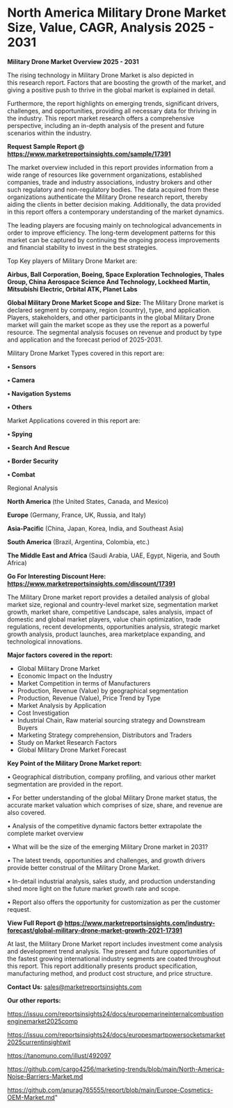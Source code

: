 # North America Military Drone Market Size, Value, CAGR, Analysis 2025 - 2031

<Strong> Military Drone Market Overview 2025 - 2031</strong>

The rising technology in Military Drone Market is also depicted in this research report. Factors that are boosting the growth of the market, and giving a positive push to thrive in the global market is explained in detail.

Furthermore, the report highlights on emerging trends, significant drivers, challenges, and opportunities, providing all necessary data for thriving in the industry. This report market research offers a comprehensive perspective, including an in-depth analysis of the present and future scenarios within the industry.

<strong>Request Sample Report @ <a href=https://www.marketreportsinsights.com/sample/17391>https://www.marketreportsinsights.com/sample/17391</a></strong>

The market overview included in this report provides information from a wide range of resources like government organizations, established companies, trade and industry associations, industry brokers and other such regulatory and non-regulatory bodies. The data acquired from these organizations authenticate the Military Drone research report, thereby aiding the clients in better decision making. Additionally, the data provided in this report offers a contemporary understanding of the market dynamics.

The leading players are focusing mainly on technological advancements in order to improve efficiency. The long-term development patterns for this market can be captured by continuing the ongoing process improvements and financial stability to invest in the best strategies.

Top Key players of Military Drone Market are:

<strong>Airbus, Ball Corporation, Boeing, Space Exploration Technologies, Thales Group, China Aerospace Science And Technology, Lockheed Martin, Mitsubishi Electric, Orbital ATK, Planet Labs</strong>

<strong><b>Global Military Drone Market Scope and Size:</b></strong>
The Military Drone market is declared segment by company, region (country), type, and application. Players, stakeholders, and other participants in the global Military Drone market will gain the market scope as they use the report as a powerful resource. The segmental analysis focuses on revenue and product by type and application and the forecast period of 2025-2031.

Military Drone Market Types covered in this report are:

<strong>• Sensors

• Camera

• Navigation Systems 

• Others</strong>

Market Applications covered in this report are:

<strong>• Spying 

• Search And Rescue 

• Border Security 

• Combat</strong> 

Regional Analysis

<strong>North America</strong> (the United States, Canada, and Mexico)

<strong>Europe</strong> (Germany, France, UK, Russia, and Italy)

<strong>Asia-Pacific</strong> (China, Japan, Korea, India, and Southeast Asia)

<strong>South America</strong> (Brazil, Argentina, Colombia, etc.)

<strong>The Middle East and Africa</strong> (Saudi Arabia, UAE, Egypt, Nigeria, and South Africa)

<strong>Go For Interesting Discount Here: <a href=https://www.marketreportsinsights.com/discount/17391>https://www.marketreportsinsights.com/discount/17391</a></strong>

The Military Drone market report provides a detailed analysis of global market size, regional and country-level market size, segmentation market growth, market share, competitive Landscape, sales analysis, impact of domestic and global market players, value chain optimization, trade regulations, recent developments, opportunities analysis, strategic market growth analysis, product launches, area marketplace expanding, and technological innovations.

<strong><b>Major factors covered in the report:</b></strong>
<ul>
  <li>Global Military Drone Market </li>
  <li>Economic Impact on the Industry</li>
  <li>Market Competition in terms of Manufacturers</li>
  <li>Production, Revenue (Value) by geographical segmentation</li>
  <li>Production, Revenue (Value), Price Trend by Type</li>
  <li>Market Analysis by Application</li>
  <li>Cost Investigation</li>
  <li>Industrial Chain, Raw material sourcing strategy and Downstream Buyers</li>
  <li>Marketing Strategy comprehension, Distributors and Traders</li>
  <li>Study on Market Research Factors</li>
  <li>Global Military Drone Market Forecast</li>
</ul>

<strong><b>Key Point of the Military Drone Market report:</b></strong>

• Geographical distribution, company profiling, and various other market segmentation are provided in the report.

• For better understanding of the global Military Drone market status, the accurate market valuation which comprises of size, share, and revenue are also covered.

• Analysis of the competitive dynamic factors better extrapolate the complete market overview

• What will be the size of the emerging Military Drone market in 2031?

• The latest trends, opportunities and challenges, and growth drivers provide better construal of the Military Drone Market.

• In-detail industrial analysis, sales study, and production understanding shed more light on the future market growth rate and scope.

• Report also offers the opportunity for customization as per the customer request.

<strong><b>View Full Report @ <a href=https://www.marketreportsinsights.com/industry-forecast/global-military-drone-market-growth-2021-17391>https://www.marketreportsinsights.com/industry-forecast/global-military-drone-market-growth-2021-17391</a></b></strong>


At last, the Military Drone Market report includes investment come analysis and development trend analysis. The present and future opportunities of the fastest growing international industry segments are coated throughout this report. This report additionally presents product specification, manufacturing method, and product cost structure, and price structure.

<strong>Contact Us:</strong>
sales@marketreportsinsights.com

<strong>Our other reports:</strong>

<a href=https://issuu.com/reportsinsights24/docs/europemarineinternalcombustionenginemarket2025comp>https://issuu.com/reportsinsights24/docs/europemarineinternalcombustionenginemarket2025comp</a>

<a href=https://issuu.com/reportsinsights24/docs/europesmartpowersocketsmarket2025currentinsightwit>https://issuu.com/reportsinsights24/docs/europesmartpowersocketsmarket2025currentinsightwit</a>

<a href=https://tanomuno.com/illust/492097>https://tanomuno.com/illust/492097</a>

<a href=https://github.com/cargo4256/marketing-trends/blob/main/North-America-Noise-Barriers-Market.md>https://github.com/cargo4256/marketing-trends/blob/main/North-America-Noise-Barriers-Market.md</a>

<a href=https://github.com/anurag765555/report/blob/main/Europe-Cosmetics-OEM-Market.md>https://github.com/anurag765555/report/blob/main/Europe-Cosmetics-OEM-Market.md</a>"
